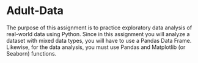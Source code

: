 # Adult-Data
The purpose of this assignment is to practice exploratory data analysis of real-world data using Python.  Since in this assignment you will analyze a dataset with mixed data types, you will have to use a Pandas Data Frame.  Likewise, for the data analysis, you must use Pandas and Matplotlib (or Seaborn) functions.
